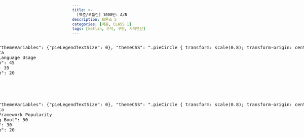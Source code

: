 ```yaml
---
title: >-
  [백준/코틀린] 1008번: A/B
description: 브론즈 5
categories: [백준, CLASS 1]
tags: [kotlin, 수학, 구현, 사칙연산]
---
```


<div style="display:flex; justify-content:center; gap:40px; flex-wrap:wrap;">

  <div>
    <pre class="mermaid">
%%{init: {"themeVariables": {"pieLegendTextSize": 0}, "themeCSS": ".pieCircle { transform: scale(0.8); transform-origin: center; }"}}%%
pie showData
    title Language Usage
    "Kotlin": 45
    "Java": 35
    "Python": 20
    </pre>
  </div>

  <div>
    <pre class="mermaid">
%%{init: {"themeVariables": {"pieLegendTextSize": 0}, "themeCSS": ".pieCircle { transform: scale(0.8); transform-origin: center; }"}}%%
pie showData
    title Framework Popularity
    "Spring Boot": 50
    "React": 30
    "Django": 20
    </pre>
  </div>

</div>

